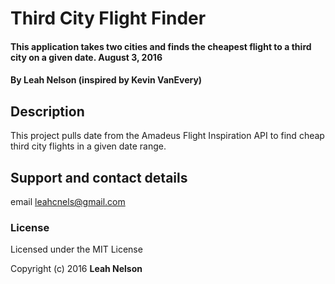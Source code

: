 # Third City Flight Finder

#### This application takes two cities and finds the cheapest flight to a third city on a given date. August 3, 2016

#### By Leah Nelson (inspired by Kevin VanEvery)

## Description

This project pulls date from the Amadeus Flight Inspiration API to find cheap third city flights in a given date range.

## Support and contact details

email leahcnels@gmail.com

### License

Licensed under the MIT License

Copyright (c) 2016 **Leah Nelson**

